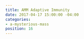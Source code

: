 ```yaml
---
title: AMM Adaptive Immunity
date: 2017-04-17 15:00:00 -04:00
categories:
- a-mysterious-mass
position: 16
---
```


